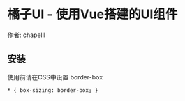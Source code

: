 # 橘子UI - 使用Vue搭建的UI组件

作者: chapelll

## 安装

使用前请在CSS中设置 border-box
```
* { box-sizing: border-box; }
```